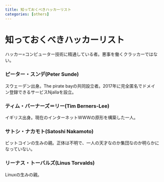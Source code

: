 ```yaml
---
title: 知っておくべきハッカーリスト
categories: [others]
---
```


# 知っておくべきハッカーリスト

ハッカー=コンピューター技術に精通している者。悪事を働くクラッカーではない。

### ピーター・スンデ(Peter Sunde)

スウェーデン出身。The pirate bayの共同設立者。2017年に完全匿名でドメイン登録できるサービスNjallaを設立。

### ティム・バーナーズ＝リー(Tim Berners-Lee)

イギリス出身。現在のインターネットWWWの原形を構築した一人。

### サトシ・ナカモト(Satoshi Nakamoto)

ビットコインの生みの親。正体は不明で、一人の天才なのか集団なのか明らかになっていない。

### リーナス・トーバルズ(Linus Torvalds)

Linuxの生みの親。